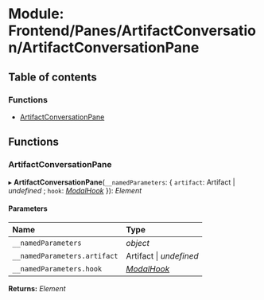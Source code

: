 # Module: Frontend/Panes/ArtifactConversation/ArtifactConversationPane

## Table of contents

### Functions

- [ArtifactConversationPane](frontend_panes_artifactconversation_artifactconversationpane.md#artifactconversationpane)

## Functions

### ArtifactConversationPane

▸ **ArtifactConversationPane**(`__namedParameters`: { `artifact`: Artifact \| _undefined_ ; `hook`: [_ModalHook_](frontend_views_modalpane.md#modalhook) }): _Element_

#### Parameters

| Name                         | Type                                                 |
| :--------------------------- | :--------------------------------------------------- |
| `__namedParameters`          | _object_                                             |
| `__namedParameters.artifact` | Artifact \| _undefined_                              |
| `__namedParameters.hook`     | [_ModalHook_](frontend_views_modalpane.md#modalhook) |

**Returns:** _Element_
